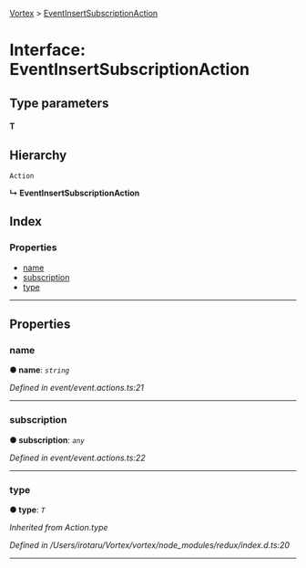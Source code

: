 [Vortex](../README.md) > [EventInsertSubscriptionAction](../interfaces/eventinsertsubscriptionaction.md)

# Interface: EventInsertSubscriptionAction

## Type parameters
#### T 
## Hierarchy

 `Action`

**↳ EventInsertSubscriptionAction**

## Index

### Properties

* [name](eventinsertsubscriptionaction.md#name)
* [subscription](eventinsertsubscriptionaction.md#subscription)
* [type](eventinsertsubscriptionaction.md#type)

---

## Properties

<a id="name"></a>

###  name

**● name**: *`string`*

*Defined in event/event.actions.ts:21*

___
<a id="subscription"></a>

###  subscription

**● subscription**: *`any`*

*Defined in event/event.actions.ts:22*

___
<a id="type"></a>

###  type

**● type**: *`T`*

*Inherited from Action.type*

*Defined in /Users/irotaru/Vortex/vortex/node_modules/redux/index.d.ts:20*

___


